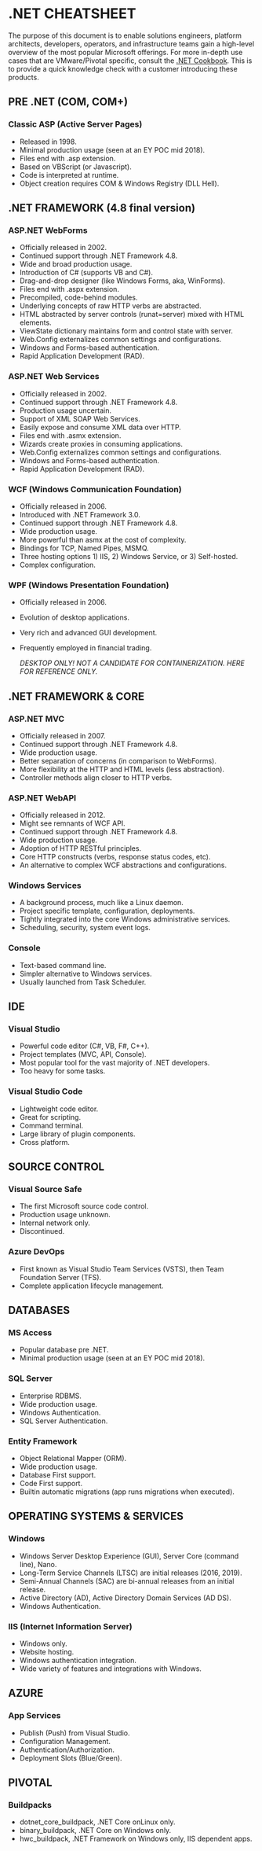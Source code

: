 # .NET CHEATSHEET

The purpose of this document is to enable solutions engineers, platform architects, developers, operators, and infrastructure teams gain a high-level overview of the most popular Microsoft offerings. For more in-depth use cases that are VMware/Pivotal specific, consult the [.NET Cookbook](https://dotnet-cookbook.cfapps.io/intro/). This is to provide a quick knowledge check with a customer introducing these products.

## PRE .NET (COM, COM+)

### Classic ASP (Active Server Pages)

- Released in 1998.
- Minimal production usage (seen at an EY POC mid 2018).
- Files end with .asp extension.
- Based on VBScript (or Javascript).
- Code is interpreted at runtime.
- Object creation requires COM & Windows Registry (DLL Hell).


## .NET FRAMEWORK (4.8 final version)

### ASP.NET WebForms

- Officially released in 2002.
- Continued support through .NET Framework 4.8.
- Wide and broad production usage.
- Introduction of C# (supports VB and C#).
- Drag-and-drop designer (like Windows Forms, aka, WinForms).
- Files end with .aspx extension.
- Precompiled, code-behind modules.
- Underlying concepts of raw HTTP verbs are abstracted.
- HTML abstracted by server controls (runat=server) mixed with HTML elements.
- ViewState dictionary maintains form and control state with server.
- Web.Config externalizes common settings and configurations.
- Windows and Forms-based authentication.
- Rapid Application Development (RAD).

### ASP.NET Web Services

- Officially released in 2002.
- Continued support through .NET Framework 4.8.
- Production usage uncertain.
- Support of XML SOAP Web Services.
- Easily expose and consume XML data over HTTP.
- Files end with .asmx extension.
- Wizards create proxies in consuming applications.
- Web.Config externalizes common settings and configurations.
- Windows and Forms-based authentication.
- Rapid Application Development (RAD).

### WCF (Windows Communication Foundation)

- Officially released in 2006.
- Introduced with .NET Framework 3.0.
- Continued support through .NET Framework 4.8.
- Wide production usage.
- More powerful than asmx at the cost of complexity.
- Bindings for TCP, Named Pipes, MSMQ.
- Three hosting options 1) IIS, 2) Windows Service, or 3) Self-hosted.
- Complex configuration.

### WPF (Windows Presentation Foundation)

- Officially released in 2006.
- Evolution of desktop applications.
- Very rich and advanced GUI development.
- Frequently employed in financial trading.

	*DESKTOP ONLY! NOT A CANDIDATE FOR CONTAINERIZATION. HERE FOR REFERENCE ONLY.*


## .NET FRAMEWORK & CORE

### ASP.NET MVC

- Officially released in 2007.
- Continued support through .NET Framework 4.8.
- Wide production usage.
- Better separation of concerns (in comparison to WebForms).
- More flexibility at the HTTP and HTML levels (less abstraction).
- Controller methods align closer to HTTP verbs.

### ASP.NET WebAPI

- Officially released in 2012.
- Might see remnants of WCF API.
- Continued support through .NET Framework 4.8.
- Wide production usage.
- Adoption of HTTP RESTful principles.
- Core HTTP constructs (verbs, response status codes, etc).
- An alternative to complex WCF abstractions and configurations.

### Windows Services

- A background process, much like a Linux daemon.
- Project specific template, configuration, deployments.
- Tightly integrated into the core Windows administrative services.
- Scheduling, security, system event logs.

### Console

- Text-based command line.
- Simpler alternative to Windows services.
- Usually launched from Task Scheduler.


## IDE

### Visual Studio

- Powerful code editor (C#, VB, F#, C++).
- Project templates (MVC, API, Console).
- Most popular tool for the vast majority of .NET developers.
- Too heavy for some tasks.

### Visual Studio Code

- Lightweight code editor.
- Great for scripting.
- Command terminal.
- Large library of plugin components.
- Cross platform.


## SOURCE CONTROL

### Visual Source Safe

- The first Microsoft source code control.
- Production usage unknown.
- Internal network only.
- Discontinued.

### Azure DevOps

- First known as Visual Studio Team Services (VSTS), then Team Foundation Server (TFS).
- Complete application lifecycle management.


## DATABASES

### MS Access

- Popular database pre .NET.
- Minimal production usage (seen at an EY POC mid 2018).

### SQL Server

- Enterprise RDBMS.
- Wide production usage.
- Windows Authentication.
- SQL Server Authentication.

### Entity Framework

- Object Relational Mapper (ORM).
- Wide production usage.
- Database First support.
- Code First support.
- Builtin automatic migrations (app runs migrations when executed).


## OPERATING SYSTEMS & SERVICES

### Windows

- Windows Server Desktop Experience (GUI), Server Core (command line), Nano.
- Long-Term Service Channels (LTSC) are initial releases (2016, 2019).
- Semi-Annual Channels (SAC) are bi-annual releases from an initial release.
- Active Directory (AD), Active Directory Domain Services (AD DS).
- Windows Authentication.

### IIS (Internet Information Server)

- Windows only.
- Website hosting.
- Windows authentication integration.
- Wide variety of features and integrations with Windows.


## AZURE

### App Services

- Publish (Push) from Visual Studio.
- Configuration Management.
- Authentication/Authorization.
- Deployment Slots (Blue/Green).


## PIVOTAL

### Buildpacks

- dotnet_core_buildpack, .NET Core onLinux only.
- binary_buildpack, .NET Core on Windows only.
- hwc_buildpack, .NET Framework on Windows only, IIS dependent apps.
